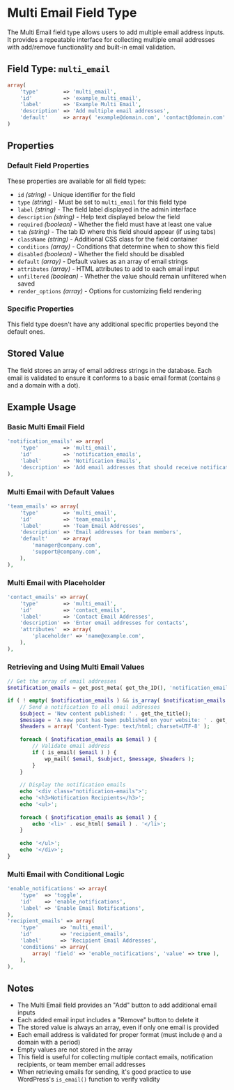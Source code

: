 # Multi Email Field Type

The Multi Email field type allows users to add multiple email address inputs. It provides a repeatable interface for collecting multiple email addresses with add/remove functionality and built-in email validation.

## Field Type: `multi_email`

```php
array(
	'type'        => 'multi_email',
	'id'          => 'example_multi_email',
	'label'       => 'Example Multi Email',
	'description' => 'Add multiple email addresses',
	'default'     => array( 'example@domain.com', 'contact@domain.com' ),
)
```

## Properties

### Default Field Properties

These properties are available for all field types:

- `id` _(string)_ - Unique identifier for the field
- `type` _(string)_ - Must be set to `multi_email` for this field type
- `label` _(string)_ - The field label displayed in the admin interface
- `description` _(string)_ - Help text displayed below the field
- `required` _(boolean)_ - Whether the field must have at least one value
- `tab` _(string)_ - The tab ID where this field should appear (if using tabs)
- `className` _(string)_ - Additional CSS class for the field container
- `conditions` _(array)_ - Conditions that determine when to show this field
- `disabled` _(boolean)_ - Whether the field should be disabled
- `default` _(array)_ - Default values as an array of email strings
- `attributes` _(array)_ - HTML attributes to add to each email input
- `unfiltered` _(boolean)_ - Whether the value should remain unfiltered when saved
- `render_options` _(array)_ - Options for customizing field rendering

### Specific Properties

This field type doesn't have any additional specific properties beyond the default ones.

## Stored Value

The field stores an array of email address strings in the database. Each email is validated to ensure it conforms to a basic email format (contains `@` and a domain with a dot).

## Example Usage

### Basic Multi Email Field

```php
'notification_emails' => array(
	'type'        => 'multi_email',
	'id'          => 'notification_emails',
	'label'       => 'Notification Emails',
	'description' => 'Add email addresses that should receive notifications',
),
```

### Multi Email with Default Values

```php
'team_emails' => array(
	'type'        => 'multi_email',
	'id'          => 'team_emails',
	'label'       => 'Team Email Addresses',
	'description' => 'Email addresses for team members',
	'default'     => array(
		'manager@company.com',
		'support@company.com',
	),
),
```

### Multi Email with Placeholder

```php
'contact_emails' => array(
	'type'        => 'multi_email',
	'id'          => 'contact_emails',
	'label'       => 'Contact Email Addresses',
	'description' => 'Enter email addresses for contacts',
	'attributes'  => array(
		'placeholder' => 'name@example.com',
	),
),
```

### Retrieving and Using Multi Email Values

```php
// Get the array of email addresses
$notification_emails = get_post_meta( get_the_ID(), 'notification_emails', true );

if ( ! empty( $notification_emails ) && is_array( $notification_emails ) ) {
	// Send a notification to all email addresses
	$subject = 'New content published: ' . get_the_title();
	$message = 'A new post has been published on your website: ' . get_permalink();
	$headers = array( 'Content-Type: text/html; charset=UTF-8' );
	
	foreach ( $notification_emails as $email ) {
		// Validate email address
		if ( is_email( $email ) ) {
			wp_mail( $email, $subject, $message, $headers );
		}
	}
	
	// Display the notification emails
	echo '<div class="notification-emails">';
	echo '<h3>Notification Recipients</h3>';
	echo '<ul>';
	
	foreach ( $notification_emails as $email ) {
		echo '<li>' . esc_html( $email ) . '</li>';
	}
	
	echo '</ul>';
	echo '</div>';
}
```

### Multi Email with Conditional Logic

```php
'enable_notifications' => array(
	'type'  => 'toggle',
	'id'    => 'enable_notifications',
	'label' => 'Enable Email Notifications',
),
'recipient_emails' => array(
	'type'       => 'multi_email',
	'id'         => 'recipient_emails',
	'label'      => 'Recipient Email Addresses',
	'conditions' => array(
		array( 'field' => 'enable_notifications', 'value' => true ),
	),
),
```

## Notes

- The Multi Email field provides an "Add" button to add additional email inputs
- Each added email input includes a "Remove" button to delete it
- The stored value is always an array, even if only one email is provided
- Each email address is validated for proper format (must include `@` and a domain with a period)
- Empty values are not stored in the array
- This field is useful for collecting multiple contact emails, notification recipients, or team member email addresses
- When retrieving emails for sending, it's good practice to use WordPress's `is_email()` function to verify validity